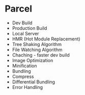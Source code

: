 # Parcel

- Dev Build
- Production Build
- Local Server
- HMR (Hot Module Replacement)
- Tree Shaking Algorithm
- File Watching Algorithm
- Chaching - faster dev build
- Image Optimization
- Minification
- Bundling
- Compress
- Differential Bundling
- Error Handling
